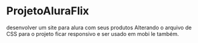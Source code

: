# ProjetoAluraFlix
desenvolver um site para alura com seus produtos
Alterando o arquivo de CSS para o projeto ficar responsivo e ser  usado em mobi le também.
